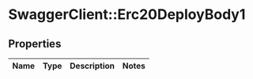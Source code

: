 # SwaggerClient::Erc20DeployBody1

## Properties
Name | Type | Description | Notes
------------ | ------------- | ------------- | -------------

